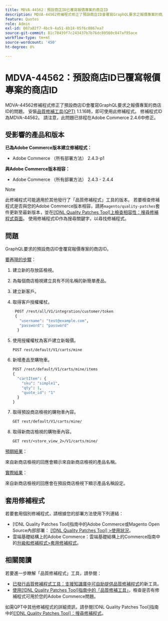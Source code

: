 ```yaml
---
title: MDVA-44562：預設商店ID已覆寫報價專案的商店ID
description: MDVA-44562修補程式修正了預設商店ID會覆寫GraphQL要求之報價專案的商店ID的問題。 安裝[Quality Patches Tool (QPT)](https://experienceleague.adobe.com/en/docs/commerce-knowledge-base/kb/announcements/commerce-announcements/magento-quality-patches-released-new-tool-to-self-serve-quality-patches) 1.1.16後，即可使用此修補程式。 修補程式ID為MDVA-44562。 請注意，此問題已排程在Adobe Commerce 2.4.6中修正。
feature: Quotes
role: Admin
exl-id: 007a82f7-4bc9-4a51-8b18-05f6c0867ea7
source-git-commit: 81c78439f7c243437b7b76dc80560c847af95ace
workflow-type: tm+mt
source-wordcount: '450'
ht-degree: 0%

---
```


# MDVA-44562：預設商店ID已覆寫報價專案的商店ID

MDVA-44562修補程式修正了預設商店ID會覆寫GraphQL要求之報價專案的商店ID的問題。 安裝[品質修補工具(QPT)](https://experienceleague.adobe.com/en/docs/commerce-knowledge-base/kb/announcements/commerce-announcements/magento-quality-patches-released-new-tool-to-self-serve-quality-patches) 1.1.16時，即可使用此修補程式。 修補程式ID為MDVA-44562。 請注意，此問題已排程在Adobe Commerce 2.4.6中修正。

## 受影響的產品和版本

**已為Adobe Commerce版本建立修補程式：**

* Adobe Commerce （所有部署方法） 2.4.3-p1

**與Adobe Commerce版本相容：**

* Adobe Commerce （所有部署方法） 2.4.3 - 2.4.4

>[!NOTE]
>
>此修補程式可能適用於其他發行了「品質修補程式」工具的版本。 若要檢查修補程式是否與您的Adobe Commerce版本相容，請將`magento/quality-patches`套件更新至最新版本，並在[[!DNL Quality Patches Tool]上檢查相容性：搜尋修補程式頁面](https://experienceleague.adobe.com/en/docs/commerce-knowledge-base/kb/announcements/commerce-announcements/magento-quality-patches-released-new-tool-to-self-serve-quality-patches)。 使用修補程式ID作為搜尋關鍵字，以尋找修補程式。

## 問題

GraphQL要求的預設商店ID會覆寫報價專案的商店ID。

<u>要再現的步驟</u>：

1. 建立新的存放區檢視。
1. 為每個商店檢視建立具有不同名稱的新簡單產品。
1. 建立新客戶。
1. 取得客戶授權權杖。

   ```GraphQL
    POST /rest/all/V1/integration/customer/token
    {
      "username": "test@example.com",
      "password": "password"
     }
   ```

1. 使用授權權杖為客戶建立新報價。

   ```GraphQL
   POST rest/default/V1/carts/mine
   ```

1. 新增產品至購物車。

   ```GraphQL
   POST /rest/default/V1/carts/mine/items
   {
     "cartItem": {
       "sku": "simple1",
       "qty": 1,
       "quote_id": "1"
     }
   }
   ```

1. 取得預設商店檢視的購物車內容。

   ```GraphQL
   GET rest/default/V1/carts/mine/
   ```

1. 取得新商店檢視的購物車內容。

   ```GraphQL
   GET rest/<store_view_2>/V1/carts/mine/
   ```

<u>預期結果</u>：

來自新商店檢視的回應會顯示來自新商店檢視的產品名稱。

<u>實際結果</u>：

來自新商店檢視的回應會在預設商店檢視下顯示產品名稱設定。

## 套用修補程式

若要套用個別修補程式，請根據您的部署方法使用下列連結：

* [!DNL Quality Patches Tool]指南中的Adobe Commerce或Magento Open Source內部部署： [[!DNL Quality Patches Tool] >使用狀況](/help/tools/quality-patches-tool/usage.md)。
* 雲端基礎結構上的Adobe Commerce：雲端基礎結構上的Commerce指南中的[升級和修補程式>套用修補程式](https://experienceleague.adobe.com/docs/commerce-cloud-service/user-guide/develop/upgrade/apply-patches.html)。

## 相關閱讀

若要進一步瞭解「品質修補程式」工具，請參閱：

* [已發行品質修補程式工具：支援知識庫中可自助提供品質修補程式](https://experienceleague.adobe.com/en/docs/commerce-knowledge-base/kb/announcements/commerce-announcements/magento-quality-patches-released-new-tool-to-self-serve-quality-patches)的新工具。
* [使用[!DNL Quality Patches Tool]指南中的「品質修補工具」](/help/tools/quality-patches-tool/patches-available-in-qpt/check-patch-for-magento-issue-with-magento-quality-patches.md)，檢查是否有修補程式可用於您的Adobe Commerce問題。

如需QPT中其他修補程式的詳細資訊，請參閱[!DNL Quality Patches Tool]指南中的[[!DNL Quality Patches Tool]：搜尋修補程式](https://experienceleague.adobe.com/tools/commerce-quality-patches/index.html)。
